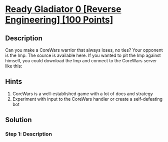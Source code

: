 # [Ready Gladiator 0 [Reverse Engineering] [100 Points]](https://play.picoctf.org/practice/challenge/368?category=3&originalEvent=72&page=1) #

## Description ##
Can you make a CoreWars warrior that always loses, no ties?
Your opponent is the Imp. 
The source is available here. 
If you wanted to pit the Imp against himself, you could download the Imp and connect to the CoreWars server like this:

## Hints ##
1. CoreWars is a well-established game with a lot of docs and strategy
2. Experiment with input to the CoreWars handler or create a self-defeating bot
   
## Solution ##

### Step 1: Description ###
